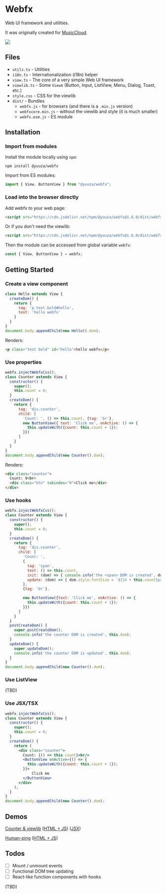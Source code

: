 # Webfx

Web UI framework and utilities.

It was originally created for [MusicCloud](https://github.com/lideming/MusicCloud).

[![](https://data.jsdelivr.com/v1/package/npm/@yuuza/webfx/badge?style=rounded)](https://www.jsdelivr.com/package/npm/@yuuza/webfx)

## Files

* `utils.ts` - Utilities
* `i18n.ts` - Internationalization (i18n) helper
* `view.ts` - The core of a very simple Web UI framework
* `viewlib.ts` - Some `View`s (Button, Input, ListView, Menu, Dialog, Toast, etc.)
* `style.css` - CSS for the viewlib
* `dist/` - Bundles
  * `webfx.js` - for browsers (and there is a `.min.js` version)
  * `webfxcore.min.js` - without the viewlib and style (it is much smaller)
  * `webfx.esm.js` - ES module

## Installation

### Import from modules

Install the module locally using `npm`:

```shell
npm install @yuuza/webfx
```

Import from ES modules:

```ts
import { View, ButtonView } from "@yuuza/webfx";
```

### Load into the browser directly

Add webfx to your web page:

```html
<script src="https://cdn.jsdelivr.net/npm/@yuuza/webfx@1.6.0/dist/webfx.min.js"></script>
```

Or if you don't need the viewlib:

```html
<script src="https://cdn.jsdelivr.net/npm/@yuuza/webfx@1.6.0/dist/webfxcore.min.js"></script>
```

Then the module can be accessed from global variable `webfx`:

```js
const { View, ButtonView } = webfx;
```

## Getting Started

### Create a view component

```js
class Hello extends View {
  createDom() {
    return {
      tag: 'p.text.bold#hello',
      text: 'hello webfx'
    }
  }
}
document.body.appendChild(new Hello().dom);
```
Renders:
```html
<p class="text bold" id="hello">hello webfx</p>
```

### Use properties

```js
webfx.injectWebfxCss();
class Counter extends View {
  constructor() {
    super();
    this.count = 0;
  }
  createDom() {
    return {
      tag: 'div.counter',
      child: [
        'Count: ', () => this.count, {tag: 'br'},
        new ButtonView({ text: 'Click me', onActive: () => {
          this.updateWith({count: this.count + 1});
        }})
      ]
    }
  }
}
document.body.appendChild(new Counter().dom);
```

Renders:
```html
<div class="counter">
  Count: 9<br>
  <div class="btn" tabindex="0">Click me</div>
</div>
```

### Use hooks

```js
webfx.injectWebfxCss();
class Counter extends View {
  constructor() {
    super();
    this.count = 0;
  }
  createDom() {
    return {
      tag: 'div.counter',
      child: [
        'Count: ',
        {
          tag: 'span',
          text: () => this.count,
          init: (dom) => { console.info('the <span> DOM is created', dom); },
          update: (dom) => { dom.style.fontSize = `${14 + this.count}px`; }
        },
        {tag: 'br'},

        new ButtonView({text: 'Click me', onActive: () => {
          this.updateWith({count: this.count + 1});
        }})
      ]
    }
  }
  postCreateDom() {
    super.postCreateDom();
    console.info('the counter DOM is created', this.dom);
  }
  updateDom() {
    super.updateDom();
    console.info('the counter DOM is updated', this.dom);
  }
}
document.body.appendChild(new Counter().dom);
```

### Use ListView

(TBD)


### Use JSX/TSX

```jsx
webfx.injectWebfxCss();
class Counter extends View {
  constructor() {
    super();
    this.count = 0;
  }
  createDom() {
    return (
      <div class="counter">
        Count: {() => this.count}<br/>
        <ButtonView onActive={() => {
          this.updateWith({count: this.count + 1});
        }}>
            Click me
        </ButtonView>
      </div>
    );
  }
}
document.body.appendChild(new Counter().dom);
```

## Demos

[Counter & viewlib](https://gh.yuuza.net/webfx/demo/counter.html)
([HTML + JS](https://github.com/lideming/webfx/blob/master/demo/counter.html))
([JSX](https://github.com/lideming/webfx/blob/master/demo/counter.jsx))

[Human-ping](https://gh.yuuza.net/webfx/demo/human-ping.html)
([HTML + JS](https://github.com/lideming/webfx/blob/master/demo/human-ping.html))

## Todos

- [ ] Mount / unmount events
- [ ] Functional DOM tree updating
- [ ] React-like function components with hooks

(TBD)
